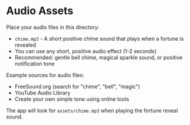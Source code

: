# Audio Assets

Place your audio files in this directory:

- `chime.mp3` - A short positive chime sound that plays when a fortune is revealed
- You can use any short, positive audio effect (1-2 seconds)
- Recommended: gentle bell chime, magical sparkle sound, or positive notification tone

Example sources for audio files:
- FreeSound.org (search for "chime", "bell", "magic")
- YouTube Audio Library
- Create your own simple tone using online tools

The app will look for `assets/chime.mp3` when playing the fortune reveal sound.
